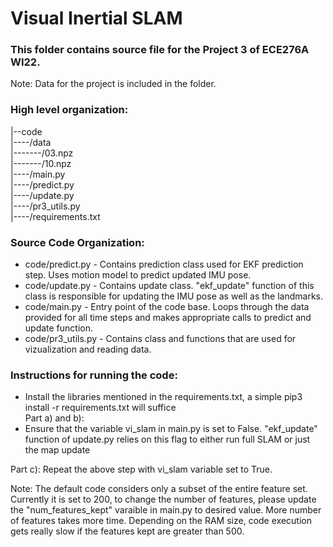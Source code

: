 
# Visual Inertial SLAM

### This folder contains source file for the Project 3 of ECE276A WI22. 

Note: Data for the project is included in the folder.

### High level organization:

|--code <br>
|----/data <br>
|-------/03.npz<br>
|-------/10.npz<br>
|----/main.py<br>
|----/predict.py<br>
|----/update.py<br>
|----/pr3_utils.py<br>
|----/requirements.txt<br>

### Source Code Organization:
- code/predict.py - Contains prediction class used for EKF prediction step. Uses motion model to predict updated IMU pose.
- code/update.py - Contains update class. "ekf_update" function of this class is responsible for updating the IMU pose as well as the landmarks. 
- code/main.py - Entry point of the code base. Loops through the data provided for all time steps and makes appropriate calls to predict and update function.
- code/pr3_utils.py - Contains class and functions that are used for vizualization and reading data.

### Instructions for running the code:

- Install the libraries mentioned in the requirements.txt, a simple pip3 install -r requirements.txt will suffice <br>
Part a) and b):
- Ensure that the variable vi_slam in main.py is set to False. "ekf_update" function of update.py relies on this flag to either run full SLAM or just the map update

Part c): Repeat the above step with vi_slam variable set to True.

Note: The default code considers only a subset of the entire feature set. Currently it is set to 200, to change the number of features, please update the "num_features_kept" varaible in main.py to desired value.
    More number of features takes more time. Depending on the RAM size, code execution gets really slow if the features kept are greater than 500.

